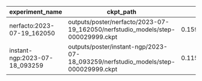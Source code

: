 | experiment_name               | ckpt_path                                                                          | fps                 | fps_std              | lpips               | lpips_std           | psnr               | psnr_std          | ssim               | ssim_std            | num_rays_per_sec | num_rays_per_sec_std |
| ----------------------------- | ---------------------------------------------------------------------------------- | ------------------- | -------------------- | ------------------- | ------------------- | ------------------ | ----------------- | ------------------ | ------------------- | ---------------- | -------------------- |
| nerfacto:2023-07-19_162050    | outputs/poster/nerfacto/2023-07-19_162050/nerfstudio_models/step-000029999.ckpt    | 0.15925966203212738 | 0.006074276752769947 | 0.21673128008842468 | 0.07057591527700424 | 21.30185317993164  | 4.616220474243164 | 0.8484876751899719 | 0.05384060740470886 | 82560.2109375    | 3148.90576171875     |
| instant-ngp:2023-07-18_093259 | outputs/poster/instant-ngp/2023-07-18_093259/nerfstudio_models/step-000029999.ckpt | 0.11567430943250656 | 0.013043100945651531 | 0.19674943387508392 | 0.07811180502176285 | 23.193058013916016 | 5.549742221832275 | 0.8940532803535461 | 0.05471647530794144 | 59965.5625       | 6761.54248046875     |